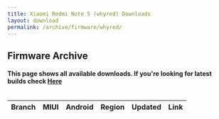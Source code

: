 ```yaml
---
title: Xiaomi Redmi Note 5 (whyred) Downloads
layout: download
permalink: /archive/firmware/whyred/
---
```

## Firmware Archive
#### This page shows all available downloads. If you're looking for latest builds check [Here](/firmware/whyred/)

<div style="overflow-x:auto;">
<table id="firmware" class="compact row-border" style="width:100%">
    <thead>
        <tr>
            <th>Branch</th>
            <th>MIUI</th>
            <th>Android</th>
            <th>Region</th>
            <th>Updated</th>
            <th>Link</th>
        </tr>
    </thead>
    <script>loadFirmwareDownloads('whyred', 'full')</script>
</table>
</div>